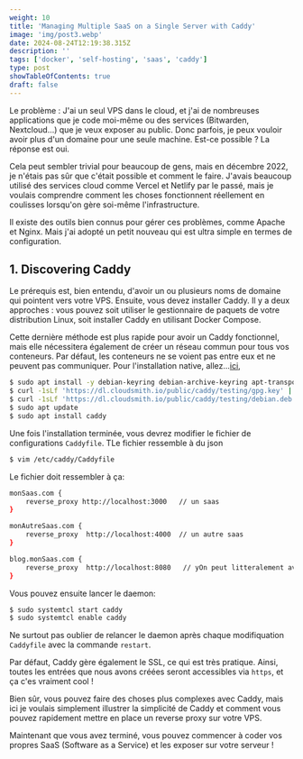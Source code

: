 ```yaml
---
weight: 10
title: 'Managing Multiple SaaS on a Single Server with Caddy'
image: 'img/post3.webp'
date: 2024-08-24T12:19:38.315Z
description: ''
tags: ['docker', 'self-hosting', 'saas', 'caddy']
type: post
showTableOfContents: true
draft: false
---
```


Le problème : J'ai un seul VPS dans le cloud, et j'ai de nombreuses applications que je code moi-même ou des services (Bitwarden, Nextcloud...) que je veux exposer au public. Donc parfois, je peux vouloir avoir plus d'un domaine pour une seule machine. Est-ce possible ? La réponse est oui.

Cela peut sembler trivial pour beaucoup de gens, mais en décembre 2022, je n'étais pas sûr que c'était possible et comment le faire. J'avais beaucoup utilisé des services cloud comme Vercel et Netlify par le passé, mais je voulais comprendre comment les choses fonctionnent réellement en coulisses lorsqu'on gère soi-même l'infrastructure.

Il existe des outils bien connus pour gérer ces problèmes, comme Apache et Nginx. Mais j'ai adopté un petit nouveau qui est ultra simple en termes de configuration.

## 1. Discovering Caddy

Le prérequis est, bien entendu, d'avoir un ou plusieurs noms de domaine qui pointent vers votre VPS. Ensuite, vous devez installer Caddy. Il y a deux approches : vous pouvez soit utiliser le gestionnaire de paquets de votre distribution Linux, soit installer Caddy en utilisant Docker Compose.

Cette dernière méthode est plus rapide pour avoir un Caddy fonctionnel, mais elle nécessitera également de créer un réseau commun pour tous vos conteneurs. Par défaut, les conteneurs ne se voient pas entre eux et ne peuvent pas communiquer. Pour l'installation native, allez...[ici](https://caddyserver.com/docs/install),

```bash
$ sudo apt install -y debian-keyring debian-archive-keyring apt-transport-https curl
$ curl -1sLf 'https://dl.cloudsmith.io/public/caddy/testing/gpg.key' | sudo gpg --dearmor -o /usr/share/keyrings/caddy-testing-archive-keyring.gpg
$ curl -1sLf 'https://dl.cloudsmith.io/public/caddy/testing/debian.deb.txt' | sudo tee /etc/apt/sources.list.d/caddy-testing.list
$ sudo apt update
$ sudo apt install caddy

```

Une fois l'installation terminée, vous devrez modifier le fichier de configurations `Caddyfile`. TLe fichier ressemble à du json

```bash
$ vim /etc/caddy/Caddyfile
```

Le fichier doit ressembler à ça:

```bash
monSaas.com {
	reverse_proxy http://localhost:3000   // un saas
}

monAutreSaas.com {
	reverse_proxy  http://localhost:4000  // un autre saas
}

blog.monSaas.com {
	reverse_proxy  http://localhost:8080   // yOn peut litteralement avoir une infinité de sous domain et de services associé !
}

```

Vous pouvez ensuite lancer le daemon:

```bash
$ sudo systemtcl start caddy
$ sudo systemtcl enable caddy
```

Ne surtout pas oublier de relancer le daemon après chaque modifiquation `Caddyfile` avec la commande `restart`.

Par défaut, Caddy gère également le SSL, ce qui est très pratique. Ainsi, toutes les entrées que nous avons créées seront accessibles via `https`, et ça c'es vraiment cool !

Bien sûr, vous pouvez faire des choses plus complexes avec Caddy, mais ici je voulais simplement illustrer la simplicité de Caddy et comment vous pouvez rapidement mettre en place un reverse proxy sur votre VPS.

Maintenant que vous avez terminé, vous pouvez commencer à coder vos propres SaaS (Software as a Service) et les exposer sur votre serveur !
